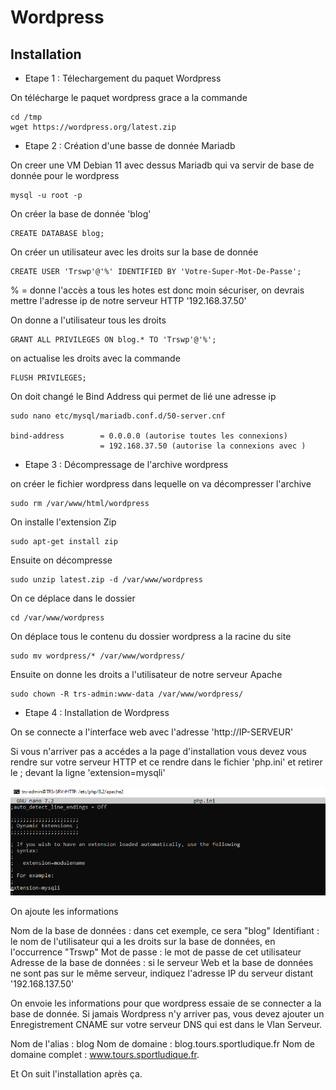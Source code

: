 # **Wordpress**

## Installation

- Etape 1 : Télechargement du paquet Wordpress 

On télécharge le paquet wordpress grace a la commande

    cd /tmp 
    wget https://wordpress.org/latest.zip

- Etape 2 : Création d'une basse de donnée Mariadb

On creer une VM Debian 11 avec dessus Mariadb qui va servir de base de donnée pour le wordpress

    mysql -u root -p

On créer la base de donnée 'blog'

    CREATE DATABASE blog;

On créer un utilisateur avec les droits sur la base de donnée

    CREATE USER 'Trswp'@'%' IDENTIFIED BY 'Votre-Super-Mot-De-Passe';

% = donne l'accès a tous les hotes est donc moin sécuriser, on devrais mettre l'adresse ip de notre serveur HTTP '192.168.37.50'

On donne a l'utilisateur tous les droits 

    GRANT ALL PRIVILEGES ON blog.* TO 'Trswp'@'%';

on actualise les droits avec la commande

    FLUSH PRIVILEGES;

On doit changé le Bind Address qui permet de lié une adresse ip 

    sudo nano etc/mysql/mariadb.conf.d/50-server.cnf

    bind-address        = 0.0.0.0 (autorise toutes les connexions)
                        = 192.168.37.50 (autorise la connexions avec )

- Etape 3 : Décompressage de l'archive wordpress

on créer le fichier wordpress dans lequelle on va décompresser l'archive

    sudo rm /var/www/html/wordpress

On installe l'extension Zip

    sudo apt-get install zip

Ensuite on décompresse 

    sudo unzip latest.zip -d /var/www/wordpress

On ce déplace dans le dossier 

    cd /var/www/wordpress

On déplace tous le contenu du dossier wordpress a la racine du site

    sudo mv wordpress/* /var/www/wordpress/

Ensuite on donne les droits a l'utilisateur de notre serveur Apache

    sudo chown -R trs-admin:www-data /var/www/wordpress/

- Etape 4 : Installation de Wordpress

On se connecte a l'interface web avec l'adresse 'http://IP-SERVEUR'

Si vous n'arriver pas a accédes a la page d'installation vous devez vous rendre sur votre serveur HTTP et ce rendre dans le fichier 'php.ini' et retirer le ; devant la ligne 'extension=mysqli'

![Extension mysqli](img/mysqli.png)

On ajoute les informations 

Nom de la base de données : dans cet exemple, ce sera "blog"
Identifiant : le nom de l'utilisateur qui a les droits sur la base de données, en l'occurrence "Trswp"
Mot de passe : le mot de passe de cet utilisateur
Adresse de la base de données : si le serveur Web et la base de données ne sont pas sur le même serveur, indiquez l'adresse IP du serveur distant '192.168.137.50'

On envoie les informations pour que wordpress essaie de se connecter a la base de donnée.
Si jamais Wordpress n'y arriver pas, vous devez ajouter un Enregistrement CNAME sur votre serveur DNS qui est dans le Vlan Serveur.

Nom de l'alias : blog
Nom de domaine : blog.tours.sportludique.fr
Nom de domaine complet : www.tours.sportludique.fr.

Et On suit l'installation après ça.